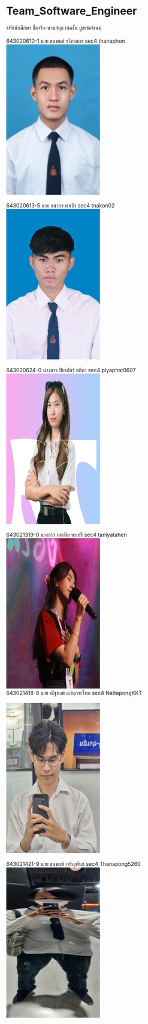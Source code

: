 # Team_Software_Engineer
รหัสนักศึกษา ชื่อจริง-นามสกุล เซคชั่น ยูสเซอร์เนม   
<br>
643020610-1	นาย ธนพนธ์ รวิภาสกร sec4 thanaphon
<br>
<img src="https://github.com/NattapongKKT/Team_Software_Engineer/blob/main/media/thanaphon.png" width="250" height="400">
<br>
<br>
643020613-5 นาย ธนากร ผาเป้า sec4 tnakon02
<br>
<picture>
  <img src="https://github.com/NattapongKKT/Team_Software_Engineer/blob/main/media/thanakon.png" width="250" height="400">
</picture>
<br>
<br>
643020624-0	นางสาว ปิยาภัสร์ สติภา sec4 piyaphat0607
<br>
<picture>
  <img src="https://github.com/NattapongKKT/Team_Software_Engineer/blob/main/media/351321322_137171586032025_8825375693252121042_n%20(1).jpg" width="250" height="400">
</picture>
<br>
<br>
643021319-0	นางสาว ทอเนีย ทะเฮรี sec4 taniyataheri
<br>
<picture>
  <img src="https://github.com/NattapongKKT/Team_Software_Engineer/blob/main/media/%E0%B9%80%E0%B8%97%E0%B8%B5%E0%B8%A2.jpg" width="250" height="400">
</picture>
<br>
643021418-8	นาย ณัฐพงษ์ แก่นกระโทก sec4 NattapongKKT
<br>
<br>
<picture>
  <img src="https://github.com/NattapongKKT/Team_Software_Engineer/blob/main/media/Nattapong(Aomsin).jpg" width="250" height="400">
</picture>
<br>
<br>
643021421-9	นาย ธนพงษ์ เจริญพันธ์ sec4 Thanapong5260
<br>
<picture>
  <img src="https://github.com/NattapongKKT/Team_Software_Engineer/blob/main/media/20231125_151024.jpg" width="250" height="400">
</picture>
